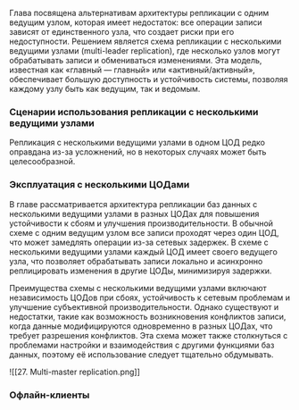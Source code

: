 Глава посвящена альтернативам архитектуры репликации с одним ведущим узлом, которая имеет недостаток: все операции записи зависят от единственного узла, что создает риски при его недоступности. Решением является схема репликации с несколькими ведущими узлами (multi-leader replication), где несколько узлов могут обрабатывать записи и обмениваться изменениями. Эта модель, известная как «главный — главный» или «активный/активный», обеспечивает большую доступность и устойчивость системы, позволяя каждому узлу быть как ведущим, так и ведомым.

### Сценарии использования репликации с несколькими ведущими узлами

Репликация с несколькими ведущими узлами в одном ЦОД редко оправдана из-за усложнений, но в некоторых случаях может быть целесообразной.

### Эксплуатация с несколькими ЦОДами

В главе рассматривается архитектура репликации баз данных с несколькими ведущими узлами в разных ЦОДах для повышения устойчивости к сбоям и улучшения производительности. В обычной схеме с одним ведущим узлом все записи проходят через один ЦОД, что может замедлять операции из-за сетевых задержек. В схеме с несколькими ведущими узлами каждый ЦОД имеет своего ведущего узла, что позволяет обрабатывать записи локально и асинхронно реплицировать изменения в другие ЦОДы, минимизируя задержки.

Преимущества схемы с несколькими ведущими узлами включают независимость ЦОДов при сбоях, устойчивость к сетевым проблемам и улучшение субъективной производительности. Однако существуют и недостатки, такие как возможность возникновения конфликтов записи, когда данные модифицируются одновременно в разных ЦОДах, что требует разрешения конфликтов. Эта схема может также столкнуться с проблемами настройки и взаимодействия с другими функциями баз данных, поэтому её использование следует тщательно обдумывать.

![[27. Multi-master replication.png]]

### Офлайн-клиенты

